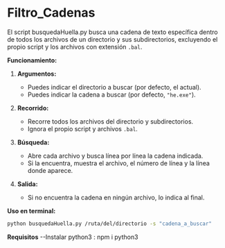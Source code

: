 # Filtro_Cadenas

El script busquedaHuella.py busca una cadena de texto específica dentro de todos los archivos de un directorio y sus subdirectorios, excluyendo el propio script y los archivos con extensión `.bal`.

**Funcionamiento:**
1. **Argumentos:**  
   - Puedes indicar el directorio a buscar (por defecto, el actual).
   - Puedes indicar la cadena a buscar (por defecto, `"he.exe"`).

2. **Recorrido:**  
   - Recorre todos los archivos del directorio y subdirectorios.
   - Ignora el propio script y archivos `.bal`.

3. **Búsqueda:**  
   - Abre cada archivo y busca línea por línea la cadena indicada.
   - Si la encuentra, muestra el archivo, el número de línea y la línea donde aparece.

4. **Salida:**  
   - Si no encuentra la cadena en ningún archivo, lo indica al final.

**Uso en terminal:**
```bash
python busquedaHuella.py /ruta/del/directorio -s "cadena_a_buscar"
```


**Requisitos**
--Instalar python3 : npm i python3


